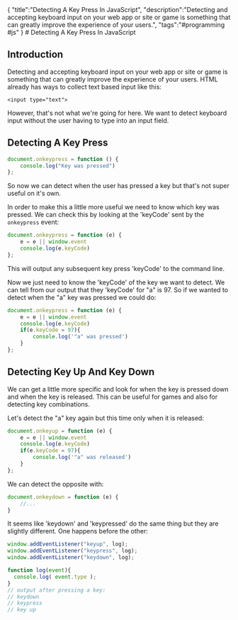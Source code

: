 <steelsky>
{
  "title":"Detecting A Key Press In JavaScript",
  "description":"Detecting and accepting keyboard input on your web app or site or game is something that can greatly improve the experience of your users.",
  "tags":"#programming #js"
}
</steelsky>
# Detecting A Key Press In JavaScript

## Introduction
Detecting and accepting keyboard input on your web app or site or game is something that can greatly improve the experience of your users. HTML already has ways to collect text based input like this:

```
<input type="text">
```
However, that's not what we're going for here. We want to detect keyboard input without the user having to type into an input field. 

## Detecting A Key Press
```javascript
document.onkeypress = function () {
    console.log("Key was pressed")
};
```
So now we can detect when the user has pressed a key but that's not super useful on it's own.

In order to make this a little more useful we need to know which key was pressed. We can check this by looking at the 'keyCode' sent by the `onkeypress` event:
```javascript
document.onkeypress = function (e) {
    e = e || window.event
    console.log(e.keyCode)
};
```
This will output any subsequent key press 'keyCode' to the command line. 

Now we just need to know the 'keyCode' of the key we want to detect. We can tell from our output that they 'keyCode' for "a" is 97. So if we wanted to detect when the "a" key was pressed we could do:
```javascript
document.onkeypress = function (e) {
    e = e || window.event
    console.log(e.keyCode)
    if(e.keyCode = 97){
	    console.log('"a" was pressed')
    }
};
```
## Detecting Key Up And Key Down
We can get a little more specific and look for when the key is pressed down and when the key is released. This can be useful for games and also for detecting key combinations.

Let's detect the "a" key again but this time only when it is released:
```javascript
document.onkeyup = function (e) {
    e = e || window.event
    console.log(e.keyCode)
    if(e.keyCode = 97){
	    console.log('"a" was released')
    }
};
```

We can detect the opposite with:
```javascript
document.onkeydown = function (e) {
	//...
}
```
It seems like 'keydown' and 'keypressed' do the same thing but they are slightly different. One happens before the other:
```javascript
window.addEventListener("keyup", log);
window.addEventListener("keypress", log);
window.addEventListener("keydown", log);

function log(event){
  console.log( event.type );
}
// output after pressing a key:
// keydown
// keypress
// key up
```